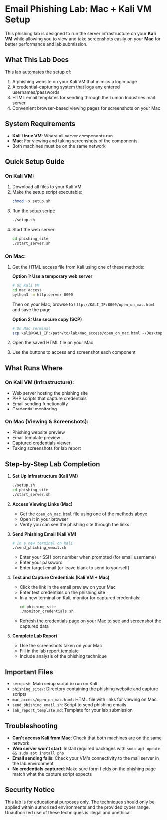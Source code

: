 # Email Phishing Lab: Mac + Kali VM Setup

This phishing lab is designed to run the server infrastructure on your **Kali VM** while allowing you to view and take screenshots easily on your **Mac** for better performance and lab submission.

## What This Lab Does

This lab automates the setup of:

1. A phishing website on your Kali VM that mimics a login page
2. A credential-capturing system that logs any entered usernames/passwords
3. HTML email templates for sending through the Lumon Industries mail server
4. Convenient browser-based viewing pages for screenshots on your Mac

## System Requirements

- **Kali Linux VM**: Where all server components run
- **Mac**: For viewing and taking screenshots of the components
- Both machines must be on the same network

## Quick Setup Guide

### On Kali VM:

1. Download all files to your Kali VM
2. Make the setup script executable:
   ```bash
   chmod +x setup.sh
   ```
3. Run the setup script:
   ```bash
   ./setup.sh
   ```
4. Start the web server:
   ```bash
   cd phishing_site
   ./start_server.sh
   ```

### On Mac:

1. Get the HTML access file from Kali using one of these methods:

   **Option 1: Use a temporary web server**
   ```bash
   # On Kali VM
   cd mac_access
   python3 -m http.server 8000
   ```
   Then on your Mac, browse to `http://KALI_IP:8000/open_on_mac.html` and save the page.

   **Option 2: Use secure copy (SCP)**
   ```bash
   # On Mac Terminal
   scp kali@KALI_IP:/path/to/lab/mac_access/open_on_mac.html ~/Desktop/
   ```

2. Open the saved HTML file on your Mac
3. Use the buttons to access and screenshot each component

## What Runs Where

### On Kali VM (Infrastructure):
- Web server hosting the phishing site
- PHP scripts that capture credentials
- Email sending functionality
- Credential monitoring

### On Mac (Viewing & Screenshots):
- Phishing website preview
- Email template preview
- Captured credentials viewer
- Taking screenshots for lab report

## Step-by-Step Lab Completion

1. **Set Up Infrastructure (Kali VM)**
   ```bash
   ./setup.sh
   cd phishing_site
   ./start_server.sh
   ```

2. **Access Viewing Links (Mac)**
   - Get the `open_on_mac.html` file using one of the methods above
   - Open it in your browser
   - Verify you can see the phishing site through the links

3. **Send Phishing Email (Kali VM)**
   ```bash
   # In a new terminal on Kali
   ./send_phishing_email.sh
   ```
   - Enter your SSH port number when prompted (for email username)
   - Enter your password
   - Enter target email (or leave blank to send to yourself)

4. **Test and Capture Credentials (Kali VM + Mac)**
   - Click the link in the email preview on your Mac
   - Enter test credentials on the phishing site
   - In a new terminal on Kali, monitor for captured credentials:
     ```bash
     cd phishing_site
     ./monitor_credentials.sh
     ```
   - Refresh the credentials page on your Mac to see and screenshot the captured data

5. **Complete Lab Report**
   - Use the screenshots taken on your Mac
   - Fill in the lab report template
   - Include analysis of the phishing technique

## Important Files

- `setup.sh`: Main setup script to run on Kali
- `phishing_site/`: Directory containing the phishing website and capture scripts
- `mac_access/open_on_mac.html`: HTML file with links for viewing on Mac
- `send_phishing_email.sh`: Script to send phishing emails
- `lab_report_template.md`: Template for your lab submission

## Troubleshooting

- **Can't access Kali from Mac**: Check that both machines are on the same network
- **Web server won't start**: Install required packages with `sudo apt update && sudo apt install php`
- **Email sending fails**: Check your VM's connectivity to the mail server in the lab environment
- **No credentials captured**: Make sure form fields on the phishing page match what the capture script expects

## Security Notice

This lab is for educational purposes only. The techniques should only be applied within authorized environments and the provided cyber range. Unauthorized use of these techniques is illegal and unethical. 